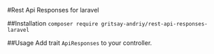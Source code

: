 #Rest Api Responses for laravel

##Installation
`composer require gritsay-andriy/rest-api-responses-laravel`

##Usage
Add trait `ApiResponses` to your controller.
